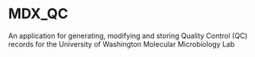 # MDX_QC
An application for generating, modifying and storing Quality Control (QC) records for the University of Washington Molecular Microbiology Lab

